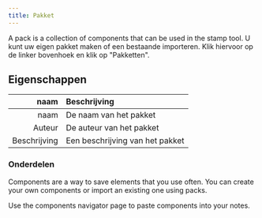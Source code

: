 ```yaml
---
title: Pakket
---
```


A pack is a collection of components that can be used in the stamp tool. U kunt uw eigen pakket maken of een bestaande importeren. Klik hiervoor op de linker bovenhoek en klik op "Pakketten".

## Eigenschappen

|         naam | Beschrijving                    |
| -----------: | :------------------------------ |
|         naam | De naam van het pakket          |
|       Auteur | De auteur van het pakket        |
| Beschrijving | Een beschrijving van het pakket |

### Onderdelen

Components are a way to save elements that you use often. You can create your own components or import an existing one using packs.

Use the components navigator page to paste components into your notes.
